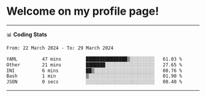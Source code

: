 # Welcome on my profile page!
<!-- print(("dralla"[::-1]+"s").capitalize()) -->

<!-- ---
👨🏻‍💻 **Busy With**
* Learning new Skills.
* Building small Projects.
* Being helpful. -->

---
📊 **Coding Stats**
<!--START_SECTION:waka-->

```txt
From: 22 March 2024 - To: 29 March 2024

YAML         47 mins         ███████████████▒░░░░░░░░░   61.03 %
Other        21 mins         ███████░░░░░░░░░░░░░░░░░░   27.65 %
INI          6 mins          ██▒░░░░░░░░░░░░░░░░░░░░░░   08.76 %
Bash         1 min           ▒░░░░░░░░░░░░░░░░░░░░░░░░   01.90 %
JSON         0 secs          ░░░░░░░░░░░░░░░░░░░░░░░░░   00.40 %
```

<!--END_SECTION:waka-->
---

